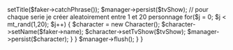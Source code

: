 <?php

namespace App\DataFixtures;

use App\Entity\Character;
use App\Entity\TvShow;
use Doctrine\Bundle\FixturesBundle\Fixture;
use Doctrine\Common\Persistence\ObjectManager;
use Faker\Factory;

class AppFixtures extends Fixture
{
    public function load(ObjectManager $manager)
    {
        
        $faker = Factory::create('fr_FR');

        // je crée 100 series
        for($i = 0; $i < 100; $i++) {
            $tvShow = new TvShow();
            $tvShow->setTitle($faker->catchPhrase());
            $manager->persist($tvShow);

            // pour chaque serie je créer aleatoirement entre 1 et 20 personnage
            for($j = 0; $j < mt_rand(1,20); $j++)
            {
                $character = new Character();
                $character->setName($faker->name);
                $character->setTvShow($tvShow);
                $manager->persist($character);
            }

        }

       
        $manager->flush();
    }
}
